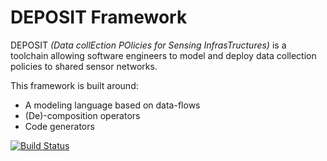 DEPOSIT Framework
========

DEPOSIT *(Data collEction POlicies for Sensing InfrasTructures)* is a toolchain allowing software engineers to model and deploy data collection policies to shared sensor networks.

This framework is built around:
* A modeling language based on data-flows
* (De)-composition operators
* Code generators

[![Build Status](https://travis-ci.org/ace-design/DEPOSIT.svg?branch=master)](https://travis-ci.org/ace-design/DEPOSIT)
